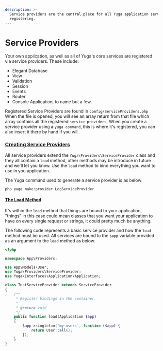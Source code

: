 ```yaml
---
description: >-
  Service providers are the central place for all Yuga application service
  registering.
---
```


# Service Providers

Your own application, as well as all of Yuga's core services are registered via service providers. These include:

* Elegant Database 
* View
* Validation
* Session
* Events
* Router
* Console Application, to name but a few.

 Registered Service Providers are found in `config/ServiceProviders.php` When the file is opened, you will see an array return from that file which array contains all the registered `service providers`, When you create a service provider using a `yuga command`, this is where it's registered, you can also insert it there by hand if you will.

### [Creating Service Providers](https://yuga-framework.gitbook.io/documentation/service-providers#creating-service-providers)

All service providers extend the `Yuga\Providers\ServiceProvider` class and they all contain a `load` method, other methods may be introduce in future and we'll let you know. Use the `load` method to bind everything you want to use in you application.

The Yuga command used to generate a service provider is as below:

```text
php yuga make:provider LogServiceProvider
```

#### [The Load Method](https://yuga-framework.gitbook.io/documentation/service-providers#the-load-method)

It's within the `load` method that things are bound to your application, "things" in this case could mean classes that you want your application to have on every single request or strings, it could pretty much be anything.

The following code represents a basic service provider and how the `load` method must be used. All services are bound to the `$app` variable provided as an argument to the `load` method as below:

```php
<?php

namespace App\Providers;

use App\Models\User;
use Yuga\Providers\ServiceProvider;
use Yuga\Interfaces\Application\Application;

class TestServiceProvider extends ServiceProvider
{
    /**
     * Register bindings in the container.
     *
     * @return void
     */
    public function load(Application $app)
    {
        $app->singleton('my-users', function ($app) {
            return User::all();
        });
    }
}
```

